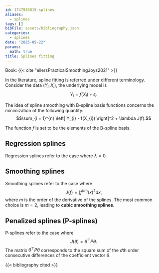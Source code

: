 ```yaml
---
id: 1747938815-splines
aliases:
  - splines
tags: []
bibFile: assets/bibliography.json
categories:
  - splines
date: "2025-05-22"
params:
  math: true
title: Splines fitting
---
```


Book: {{< cite "eilersPracticalSmoothingJoys2021" >}}

In the literature, spline fitting is referred under different terminology. Consider the data $(Y_{i}, X_i)$, the underlying model is 
$$Y_{i} = f(X_{i}) + \epsilon_i.$$

The idea of spline smoothing with B-spline basis functions concerns the minimization of the following quantity:
$$\sum_{i = 1}^{n} \left[ Y_{i} - f(X_{i}) \right]^2 + \lambda J(f).$$

The function $f$ is set to be the elements of the B-spline basis.

## Regression splines 

Regression splines refer to the case where $\lambda = 0$.

## Smoothing splines

Smoothing splines refer to the case where
$$J(f) = \int f^{(m)}(x)^2 dx,$$
where $m$ is the order of the derivative of the splines. The most common choice is $m = 2$, leading to **cubic smoothing splines**.

## Penalized splines (P-splines)

P-splines refer to the case where 
$$J(\theta) = \theta^\top P \theta.$$
The matrix $\theta^\top P \theta$ corresponds to the square sum of the $d$th order consecutive differences of the coefficient vector $\theta$. 

{{< bibliography cited >}}
